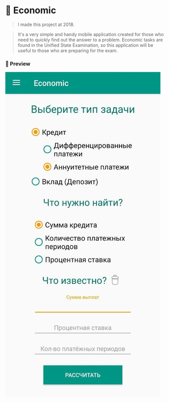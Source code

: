 # :money_with_wings: Economic
> I made this project at 2018.

> It's a very simple and handy mobile application created for those who need to quickly find out the answer to a problem. 
Economic tasks are found in the Unified State Examination, so this application 
will be useful to those who are preparing for the exam.

### :iphone: Preview
![Screen](preview/economic.jpg "Screen")


